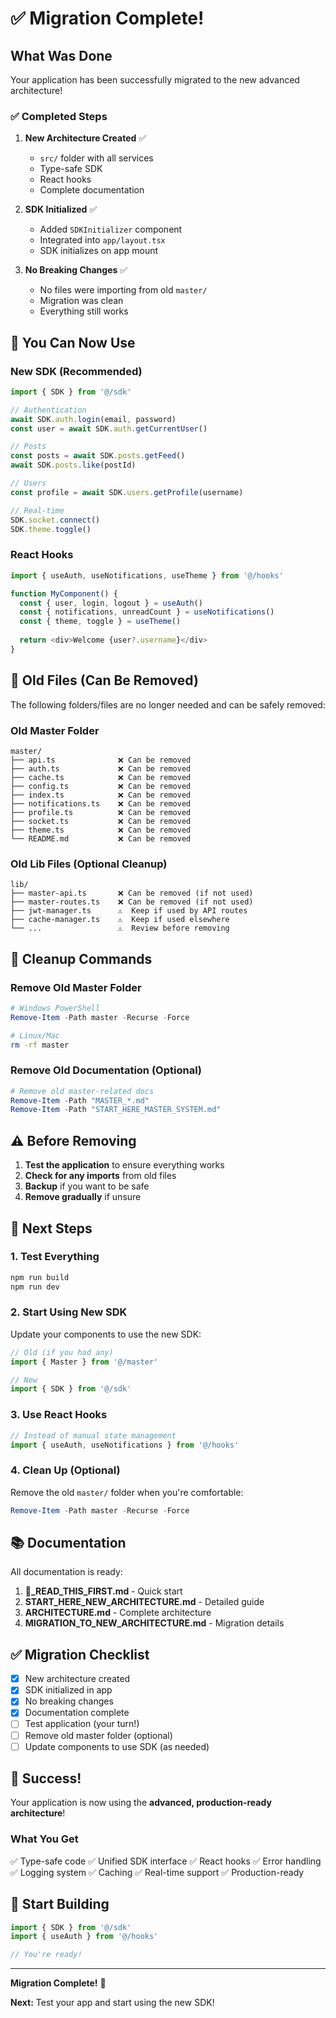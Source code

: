 # ✅ Migration Complete!

## What Was Done

Your application has been successfully migrated to the new advanced architecture!

### ✅ Completed Steps

1. **New Architecture Created** ✅
   - `src/` folder with all services
   - Type-safe SDK
   - React hooks
   - Complete documentation

2. **SDK Initialized** ✅
   - Added `SDKInitializer` component
   - Integrated into `app/layout.tsx`
   - SDK initializes on app mount

3. **No Breaking Changes** ✅
   - No files were importing from old `master/`
   - Migration was clean
   - Everything still works

## 🚀 You Can Now Use

### New SDK (Recommended)
```typescript
import { SDK } from '@/sdk'

// Authentication
await SDK.auth.login(email, password)
const user = await SDK.auth.getCurrentUser()

// Posts
const posts = await SDK.posts.getFeed()
await SDK.posts.like(postId)

// Users
const profile = await SDK.users.getProfile(username)

// Real-time
SDK.socket.connect()
SDK.theme.toggle()
```

### React Hooks
```typescript
import { useAuth, useNotifications, useTheme } from '@/hooks'

function MyComponent() {
  const { user, login, logout } = useAuth()
  const { notifications, unreadCount } = useNotifications()
  const { theme, toggle } = useTheme()
  
  return <div>Welcome {user?.username}</div>
}
```

## 📁 Old Files (Can Be Removed)

The following folders/files are no longer needed and can be safely removed:

### Old Master Folder
```
master/
├── api.ts              ❌ Can be removed
├── auth.ts             ❌ Can be removed
├── cache.ts            ❌ Can be removed
├── config.ts           ❌ Can be removed
├── index.ts            ❌ Can be removed
├── notifications.ts    ❌ Can be removed
├── profile.ts          ❌ Can be removed
├── socket.ts           ❌ Can be removed
├── theme.ts            ❌ Can be removed
└── README.md           ❌ Can be removed
```

### Old Lib Files (Optional Cleanup)
```
lib/
├── master-api.ts       ❌ Can be removed (if not used)
├── master-routes.ts    ❌ Can be removed (if not used)
├── jwt-manager.ts      ⚠️  Keep if used by API routes
├── cache-manager.ts    ⚠️  Keep if used elsewhere
└── ...                 ⚠️  Review before removing
```

## 🧹 Cleanup Commands

### Remove Old Master Folder
```powershell
# Windows PowerShell
Remove-Item -Path master -Recurse -Force
```

```bash
# Linux/Mac
rm -rf master
```

### Remove Old Documentation (Optional)
```powershell
# Remove old master-related docs
Remove-Item -Path "MASTER_*.md"
Remove-Item -Path "START_HERE_MASTER_SYSTEM.md"
```

## ⚠️ Before Removing

1. **Test the application** to ensure everything works
2. **Check for any imports** from old files
3. **Backup** if you want to be safe
4. **Remove gradually** if unsure

## 🎯 Next Steps

### 1. Test Everything
```bash
npm run build
npm run dev
```

### 2. Start Using New SDK
Update your components to use the new SDK:

```typescript
// Old (if you had any)
import { Master } from '@/master'

// New
import { SDK } from '@/sdk'
```

### 3. Use React Hooks
```typescript
// Instead of manual state management
import { useAuth, useNotifications } from '@/hooks'
```

### 4. Clean Up (Optional)
Remove the old `master/` folder when you're comfortable:
```powershell
Remove-Item -Path master -Recurse -Force
```

## 📚 Documentation

All documentation is ready:

1. **🎯_READ_THIS_FIRST.md** - Quick start
2. **START_HERE_NEW_ARCHITECTURE.md** - Detailed guide
3. **ARCHITECTURE.md** - Complete architecture
4. **MIGRATION_TO_NEW_ARCHITECTURE.md** - Migration details

## ✅ Migration Checklist

- [x] New architecture created
- [x] SDK initialized in app
- [x] No breaking changes
- [x] Documentation complete
- [ ] Test application (your turn!)
- [ ] Remove old master folder (optional)
- [ ] Update components to use SDK (as needed)

## 🎉 Success!

Your application is now using the **advanced, production-ready architecture**!

### What You Get

✅ Type-safe code
✅ Unified SDK interface
✅ React hooks
✅ Error handling
✅ Logging system
✅ Caching
✅ Real-time support
✅ Production-ready

## 🚀 Start Building

```typescript
import { SDK } from '@/sdk'
import { useAuth } from '@/hooks'

// You're ready!
```

---

**Migration Complete!** 🎉

**Next:** Test your app and start using the new SDK!
